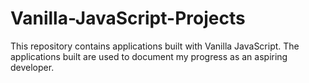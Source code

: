 # Vanilla-JavaScript-Projects
This repository contains applications built with Vanilla JavaScript. The applications built are used to document my progress as an aspiring developer.
